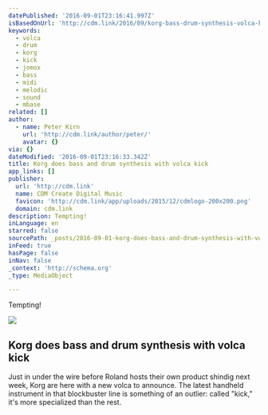 ```yaml
---
datePublished: '2016-09-01T23:16:41.997Z'
isBasedOnUrl: 'http://cdm.link/2016/09/korg-bass-drum-synthesis-volca-kick/'
keywords:
  - volca
  - drum
  - korg
  - kick
  - jomox
  - bass
  - midi
  - melodic
  - sound
  - mbase
related: []
author:
  - name: Peter Kirn
    url: 'http://cdm.link/author/peter/'
    avatar: {}
via: {}
dateModified: '2016-09-01T23:16:33.342Z'
title: Korg does bass and drum synthesis with volca kick
app_links: []
publisher:
  url: 'http://cdm.link'
  name: CDM Create Digital Music
  favicon: 'http://cdm.link/app/uploads/2015/12/cdmlogo-200x200.png'
  domain: cdm.link
description: Tempting!
inLanguage: en
starred: false
sourcePath: _posts/2016-09-01-korg-does-bass-and-drum-synthesis-with-volca-kick.md
inFeed: true
hasPage: false
inNav: false
_context: 'http://schema.org'
_type: MediaObject

---
```

Tempting!

<article style=""><img src="http://cdm.link/app/uploads/2016/09/volcakick_angle.jpg" /><h1>Korg does bass and drum synthesis with volca kick</h1><p>Just in under the wire before Roland hosts their own product shindig next week, Korg are here with a new volca to announce. The latest handheld instrument in that blockbuster line is something of an outlier: called "kick," it's more specialized than the rest.</p></article>